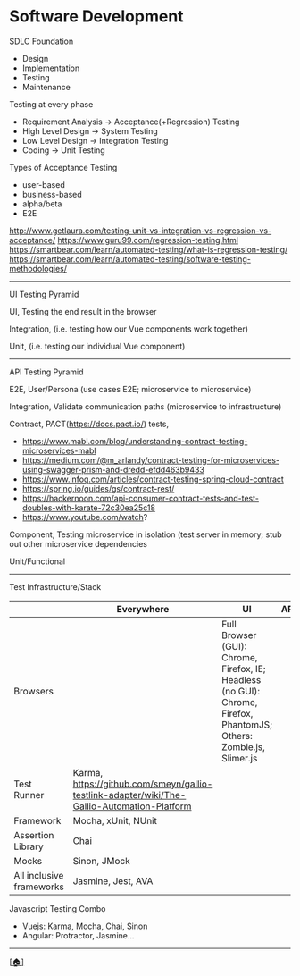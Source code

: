 # Software Development

SDLC
Foundation
* Design
* Implementation
* Testing
* Maintenance


Testing at every phase
* Requirement Analysis -> Acceptance(+Regression) Testing
* High Level Design -> System Testing
* Low Level Design -> Integration Testing
* Coding -> Unit Testing


Types of Acceptance Testing
* user-based
* business-based
* alpha/beta
* E2E

http://www.getlaura.com/testing-unit-vs-integration-vs-regression-vs-acceptance/
https://www.guru99.com/regression-testing.html
https://smartbear.com/learn/automated-testing/what-is-regression-testing/
https://smartbear.com/learn/automated-testing/software-testing-methodologies/

---
UI Testing Pyramid

UI, Testing the end result in the browser

Integration, (i.e. testing how our Vue components work together)

Unit, (i.e. testing our individual Vue component)

---
API Testing Pyramid


E2E, User/Persona (use cases E2E; microservice to microservice)

Integration, Validate communication paths (microservice to infrastructure)

Contract, PACT(https://docs.pact.io/) tests,
* https://www.mabl.com/blog/understanding-contract-testing-microservices-mabl
* https://medium.com/@m_arlandy/contract-testing-for-microservices-using-swagger-prism-and-dredd-efdd463b9433
* https://www.infoq.com/articles/contract-testing-spring-cloud-contract
* https://spring.io/guides/gs/contract-rest/
* https://hackernoon.com/api-consumer-contract-tests-and-test-doubles-with-karate-72c30ea25c18
* https://www.youtube.com/watch?

Component, Testing microservice in isolation (test server in memory; stub out other microservice dependencies

Unit/Functional

---
Test Infrastructure/Stack

||Everywhere|UI|API|
|---|---|---|---|
|Browsers| |Full Browser (GUI): Chrome, Firefox, IE; Headless (no GUI): Chrome, Firefox, PhantomJS; Others: Zombie.js, Slimer.js| |
|Test Runner|Karma, https://github.com/smeyn/gallio-testlink-adapter/wiki/The-Gallio-Automation-Platform| | |
|Framework|Mocha, xUnit, NUnit| | |
|Assertion Library|Chai| | |
|Mocks|Sinon, JMock| | |
|All inclusive frameworks|Jasmine, Jest, AVA| | |

Javascript Testing Combo
* Vuejs: Karma, Mocha, Chai, Sinon
* Angular: Protractor, Jasmine...

---

[\[:house:\]](../README.md)